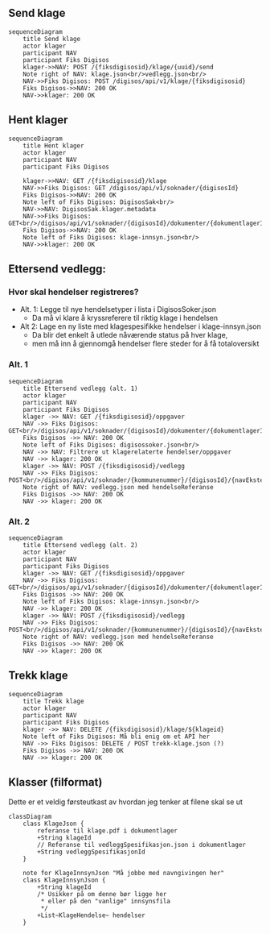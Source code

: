 ## Send klage

```mermaid
sequenceDiagram
    title Send klage
    actor klager
    participant NAV
    participant Fiks Digisos
    klager->>NAV: POST /{fiksdigisosid}/klage/{uuid}/send
    Note right of NAV: klage.json<br/>vedlegg.json<br/>
    NAV->>Fiks Digisos: POST /digisos/api/v1/klage/{fiksdigisosid}
    Fiks Digisos->>NAV: 200 OK
    NAV->>klager: 200 OK
```

## Hent klager

```mermaid
sequenceDiagram
    title Hent klager
    actor klager
    participant NAV
    participant Fiks Digisos

    klager->>NAV: GET /{fiksdigisosid}/klage
    NAV->>Fiks Digisos: GET /digisos/api/v1/soknader/{digisosId}
    Fiks Digisos->>NAV: 200 OK
    Note left of Fiks Digisos: DigisosSak<br/>
    NAV->>NAV: DigisosSak.klager.metadata
    NAV->>Fiks Digisos: GET<br/>/digisos/api/v1/soknader/{digisosId}/dokumenter/{dokumentlagerId}
    Fiks Digisos->>NAV: 200 OK
    Note left of Fiks Digisos: klage-innsyn.json<br/> 
    NAV->>klager: 200 OK
```

## Ettersend vedlegg:

### Hvor skal hendelser registreres?
- Alt. 1: Legge til nye hendelsetyper i lista i DigisosSoker.json
    - Da må vi klare å kryssreferere til riktig klage i hendelsen
- Alt 2: Lage en ny liste med klagespesifikke hendelser i klage-innsyn.json
    - Da blir det enkelt å utlede nåværende status på hver klage,
    - men må inn å gjennomgå hendelser flere steder for å få totaloversikt

### Alt. 1
```mermaid
sequenceDiagram
    title Ettersend vedlegg (alt. 1)
    actor klager
    participant NAV
    participant Fiks Digisos
    klager ->> NAV: GET /{fiksdigisosid}/oppgaver
    NAV ->> Fiks Digisos: GET<br/>/digisos/api/v1/soknader/{digisosId}/dokumenter/{dokumentlagerId}
    Fiks Digisos ->> NAV: 200 OK
    Note left of Fiks Digisos: digisossoker.json<br/>
    NAV ->> NAV: Filtrere ut klagerelaterte hendelser/oppgaver
    NAV ->> klager: 200 OK
    klager ->> NAV: POST /{fiksdigisosid}/vedlegg
    NAV ->> Fiks Digisos: POST<br/>/digisos/api/v1/soknader/{kommunenummer}/{digisosId}/{navEksternRefId}
    Note right of NAV: vedlegg.json med hendelseReferanse
    Fiks Digisos ->> NAV: 200 OK
    NAV ->> klager: 200 OK    
```

### Alt. 2
```mermaid
sequenceDiagram
    title Ettersend vedlegg (alt. 2)
    actor klager
    participant NAV
    participant Fiks Digisos
    klager ->> NAV: GET /{fiksdigisosid}/oppgaver
    NAV ->> Fiks Digisos: GET<br/>/digisos/api/v1/soknader/{digisosId}/dokumenter/{dokumentlagerId}
    Fiks Digisos ->> NAV: 200 OK
    Note left of Fiks Digisos: klage-innsyn.json<br/>
    NAV ->> klager: 200 OK
    klager ->> NAV: POST /{fiksdigisosid}/vedlegg
    NAV ->> Fiks Digisos: POST<br/>/digisos/api/v1/soknader/{kommunenummer}/{digisosId}/{navEksternRefId}
    Note right of NAV: vedlegg.json med hendelseReferanse
    Fiks Digisos ->> NAV: 200 OK
    NAV ->> klager: 200 OK    
```

## Trekk klage

```mermaid
sequenceDiagram
    title Trekk klage
    actor klager
    participant NAV
    participant Fiks Digisos
    klager ->> NAV: DELETE /{fiksdigisosid}/klage/${klageid}
    Note left of Fiks Digisos: Må bli enig om et API her
    NAV ->> Fiks Digisos: DELETE / POST trekk-klage.json (?)
    Fiks Digisos ->> NAV: 200 OK
    NAV ->> klager: 200 OK
```
## Klasser (filformat)

Dette er et veldig førsteutkast av hvordan jeg tenker at filene skal se ut

```mermaid
classDiagram
    class KlageJson {
        referanse til klage.pdf i dokumentlager
        +String klageId
        // Referanse til vedleggSpesifikasjon.json i dokumentlager
        +String vedleggSpesifikasjonId
    }

    note for KlageInnsynJson "Må jobbe med navngivingen her"
    class KlageInnsynJson {
        +String klageId
        /* Usikker på om denne bør ligge her
         * eller på den "vanlige" innsynsfila
         */
        +List~KlageHendelse~ hendelser
    } 
```

